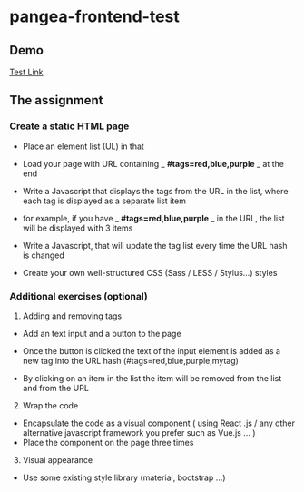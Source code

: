 # pangea-frontend-test

## Demo

[Test Link](https://hershur.github.io/pangea-frontend-test)

## The assignment

### Create a static HTML page


* Place an element list (UL) in that

* Load your page with URL containing _ **#tags=red,blue,purple** _ at the end

* Write a Javascript that displays the tags from the URL in the list, where each tag is displayed as a separate list item

 * for example, if you have _ **#tags=red,blue,purple** _ in the URL, the list will be displayed with 3 items

* Write a Javascript, that will update the tag list every time the URL hash is changed

* Create your own well-structured CSS (Sass / LESS / Stylus...) styles

### Additional exercises (optional)

1. Adding and removing tags

 * Add an text input and a button to the page

 * Once the button is clicked the text of the input element is added as a new tag into the URL hash (#tags=red,blue,purple,mytag) 

 * By clicking on an item in the list the item will be removed from the list and from the URL

 
2. Wrap the code

* Encapsulate the code as a visual component ( using React .js / any other alternative javascript framework you prefer such as Vue.js ... ) 
 * Place the component on the page three times

3. Visual appearance

 * Use some existing style library (material, bootstrap ...)
